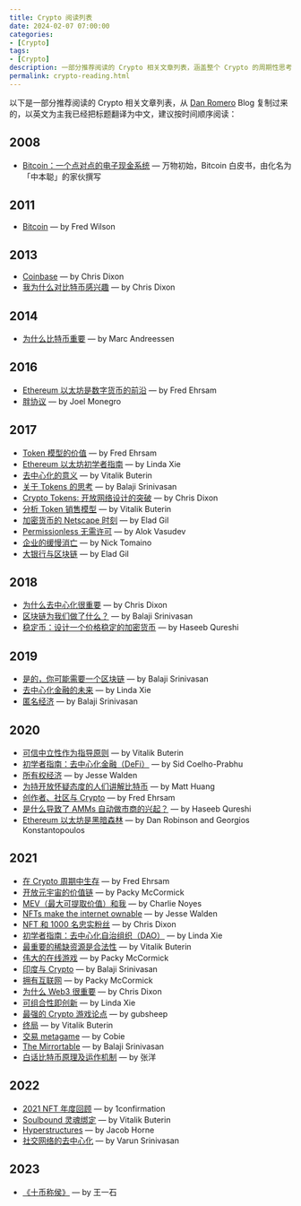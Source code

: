 ```yaml
---
title: Crypto 阅读列表
date: 2024-02-07 07:00:00
categories: 
- [Crypto]
tags: 
- [Crypto]
description: 一部分推荐阅读的 Crypto 相关文章列表，涵盖整个 Crypto 的周期性思考，建议按时间顺序阅读。
permalink: crypto-reading.html
---
```


以下是一部分推荐阅读的 Crypto 相关文章列表，从 [Dan Romero](https://danromero.org/crypto-reading/) Blog 复制过来的，以英文为主我已经把标题翻译为中文，建议按时间顺序阅读：

## 2008
- [Bitcoin：一个点对点的电子现金系统](https://bitcoin.org/bitcoin.pdf) — 万物初始，Bitcoin 白皮书，由化名为「中本聪」的家伙撰写

## 2011
- [Bitcoin](https://avc.com/2011/11/bitcoin/) — by Fred Wilson

## 2013
- [Coinbase](https://cdixon.org/2013/12/12/coinbase) — by Chris Dixon
- [我为什么对比特币感兴趣](https://cointelegraph.com/news/investor_chris_dixon_why_i_am_interested_in_bitcoin) — by Chris Dixon

## 2014
- [为什么比特币重要](https://a16z.com/2014/01/21/why-bitcoin-matters-nyt/) — by Marc Andreessen

## 2016
- [Ethereum 以太坊是数字货币的前沿](https://medium.com/the-coinbase-blog/ethereum-is-the-forefront-of-digital-currency-5300298f6c75) — by Fred Ehrsam
- [胖协议](https://www.usv.com/writing/2016/08/fat-protocols/) — by Joel Monegro

## 2017
- [Token 模型的价值](https://medium.com/@FEhrsam/value-of-the-token-model-6c65f09bcba8) — by Fred Ehrsam
- [Ethereum 以太坊初学者指南](https://blog.coinbase.com/a-beginners-guide-to-ethereum-46dd486ceecf) — by Linda Xie
- [去中心化的意义](https://medium.com/@VitalikButerin/the-meaning-of-decentralization-a0c92b76a274) — by Vitalik Buterin
- [关于 Tokens 的思考](https://news.earn.com/thoughts-on-tokens-436109aabcbe) — by Balaji Srinivasan
- [Crypto Tokens: 开放网络设计的突破](https://cdixon.org/2017/05/27/crypto-tokens-a-breakthrough-in-open-network-design) — by Chris Dixon
- [分析 Token 销售模型](https://vitalik.eth.limo/general/2017/06/09/sales.html) — by Vitalik Buterin
- [加密货币的 Netscape 时刻](http://blog.eladgil.com/2017/07/cryptocurrencys-netscape-moment.html) — by Elad Gil
- [Permissionless 无需许可](https://medium.com/@alokvasudev/permissionless-c66610ab2c38) — by Alok Vasudev
- [企业的缓慢消亡](https://thecontrol.co/the-slow-death-of-the-firm-1bd6cc81286b) — by Nick Tomaino
- [大银行与区块链](http://blog.eladgil.com/2017/08/big-banks-and-blockchain.html) — by Elad Gil

## 2018
- [为什么去中心化很重要](https://cdixon.org/2018/02/18/why-decentralization-matters) — by Chris Dixon
- [区块链为我们做了什么？](https://balajis.com/and-what-has-the-blockchain-ever-done-for-us/) — by Balaji Srinivasan
- [稳定币：设计一个价格稳定的加密货币](https://medium.com/hackernoon/stablecoins-designing-a-price-stable-cryptocurrency-6bf24e2689e5) — by Haseeb Qureshi

## 2019
- [是的，你可能需要一个区块链](https://balajis.com/yes-you-may-need-a-blockchain/) — by Balaji Srinivasan
- [去中心化金融的未来](https://lindajxie.com/2019/08/07/the-future-of-decentralized-finance/) — by Linda Xie
- [匿名经济](https://www.youtube.com/watch?v=Dur918GqDIw) — by Balaji Srinivasan

## 2020
- [可信中立性作为指导原则](https://nakamoto.com/credible-neutrality/) — by Vitalik Buterin
- [初学者指南：去中心化金融（DeFi）](https://blog.coinbase.com/a-beginners-guide-to-decentralized-finance-defi-574c68ff43c4) — by Sid Coelho-Prabhu
- [所有权经济](https://variant.fund/writing/the-ownership-economy-crypto-and-consumer-software) — by Jesse Walden
- [为持开放怀疑态度的人们讲解比特币](https://www.matthuang.com/bitcoin_for_the_open_minded_skeptic) — by Matt Huang
- [创作者、社区与 Crypto](https://www.paradigm.xyz/2020/06/creators-communities-and-crypto) — by Fred Ehrsam
- [是什么导致了 AMMs 自动做市商的兴起？](https://medium.com/dragonfly-research/what-explains-the-rise-of-amms-7d008af1c399) — by Haseeb Qureshi
- [Ethereum 以太坊是黑暗森林](https://www.paradigm.xyz/2020/08/ethereum-is-a-dark-forest) — by Dan Robinson and Georgios Konstantopoulos

## 2021
- [在 Crypto 周期中生存](https://www.paradigm.xyz/2021/03/surviving-crypto-cycles) — by Fred Ehrsam
- [开放元宇宙的价值链](https://www.notboring.co/p/the-value-chain-of-the-open-metaverse) — by Packy McCormick
- [MEV（最大可提取价值）和我](https://research.paradigm.xyz/MEV) — by Charlie Noyes
- [NFTs make the internet ownable](https://variant.mirror.xyz/T8kdtZRIgy_srXB5B06L8vBqFHYlEBcv6ae2zR6Y_eo) — by Jesse Walden
- [NFT 和 1000 名忠实粉丝](https://cdixon.org/2021/02/27/NFTs-and-a-thousand-true-fans) — by Chris Dixon
- [初学者指南：去中心化自治组织（DAO）](https://linda.mirror.xyz/Vh8K4leCGEO06_qSGx-vS5lvgUqhqkCz9ut81WwCP2o) — by Linda Xie
- [最重要的稀缺资源是合法性](https://vitalik.eth.limo/general/2021/03/23/legitimacy.html) — by Vitalik Buterin
- [伟大的在线游戏](https://www.notboring.co/p/the-great-online-game) — by Packy McCormick
- [印度与 Crypto](https://balajis.com/p/add-crypto-to-indiastack) — by Balaji Srinivasan
- [拥有互联网](https://www.notboring.co/p/own-the-internet) — by Packy McCormick
- [为什么 Web3 很重要](https://twitter.com/cdixon/status/1442201621266534402) — by Chris Dixon
- [可组合性即创新](https://future.a16z.com/how-composability-unlocks-crypto-and-everything-else/) — by Linda Xie
- [最强的 Crypto 游戏论点](https://gubsheep.substack.com/p/the-strongest-crypto-gaming-thesis) — by gubsheep
- [终局](https://vitalik.eth.limo/general/2021/12/06/endgame.html) — by Vitalik Buterin
- [交易 metagame](https://cobie.substack.com/p/trading-the-metagame) — by Cobie 
- [The Mirrortable](https://balajis.com/mirrortable/) — by Balaji Srinivasan
- [白话比特币原理及运作机制](https://imzl.com/bitcoin-principle.html) — by 张洋

## 2022
- [2021 NFT 年度回顾](https://www.1confirmation.com/2021-nft-annual-review) — by 1confirmation
- [Soulbound 灵魂绑定](https://vitalik.eth.limo/general/2022/01/26/soulbound.html) — by Vitalik Buterin
- [Hyperstructures](https://jacob.energy/hyperstructures.html) — by Jacob Horne
- [社交网络的去中心化](https://www.varunsrinivasan.com/2022/01/11/sufficient-decentralization-for-social-networks) — by Varun Srinivasan

## 2023
- [《十币称侯》](https://quail.ink/yishi/p/shi-bi-cheng-hou) — by 王一石